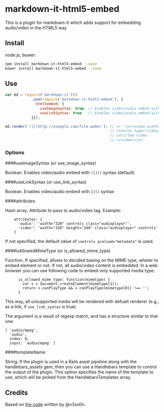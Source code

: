 # markdown-it-html5-embed
This is a plugin for markdown-it which adds support for embedding audio/video in the HTML5 way

## Install

node.js, bower:

```bash
npm install markdown-it-html5-embed --save
bower install markdown-it-html5-embed --save
```

## Use

```js
var md = require('markdown-it')()
            .use(require('markdown-it-html5-embed'), {
              html5embed: {
                useImageSyntax: true, // Enables video/audio embed with ![]() syntax (default)
                useLinkSyntax: true   // Enables video/audio embed with []() syntax
            }});

md.render('![](http://example.com/file.webm)'); // => '<p><video width="320" height="240" class="audioplayer" controls>
                                                // <source type="video/webm" src=https://example.com/file.webm></source>
                                                // untitled video
                                                // </video></p>'
```

### Options

####useImageSyntax (or use_image_syntax)

Boolean. Enables video/audio embed with ```![]()``` syntax (default)

####useLinkSyntax (or use_link_syntax)

Boolean. Enables video/audio embed with ```[]()``` syntax

####attributes

Hash array. Attribute to pass to audio/video tag. Example:

```
    attributes: {
      'audio': 'width="320" controls class="audioplayer"',
      'video': 'width="320" height="240" class="audioplayer" controls'
    }
```

If not specified, the default value of ```controls preload="metadata"``` is used.

####isAllowedMimeType (or is_allowed_mime_type)

Function. If specified, allows to decided basing on the MIME type, wheter to embed element or not. If not, all audio/video content is embedded. In a web browser you can use following code to embed only supported media type:
```
      is_allowed_mime_type: function(mimetype) {
        var v = document.createElement(mimetype[1]);
        return v.canPlayType && v.canPlayType(mimetype[0]) !== '';
      }
```
This way, all unsupported media will be rendered with defualt renderer (e.g., as a link, if ```use_link_syntax``` is true).

The argument is a result of regexp match, and has a structure similar to that one:
```
[ 'audio/mpeg',
  'audio',
  index: 0,
  input: 'audio/mpeg' ]
```

####templateName

String. If the plugin is used in a Rails asset pipeline along with the handlebars_assets gem, then you can use a Handlebars template to control the output of the plugin. This option specifies the name of the template to use, which will be picked from the HandlebarsTemplates array.

## Credits

Based on [the code](http://talk.commonmark.org/t/embedded-audio-and-video/441/16) written by @v3ss0n.
